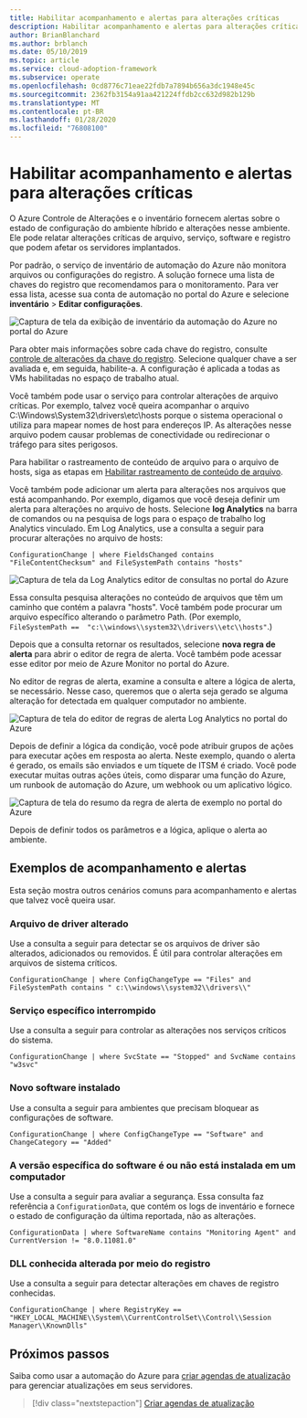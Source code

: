 ```yaml
---
title: Habilitar acompanhamento e alertas para alterações críticas
description: Habilitar acompanhamento e alertas para alterações críticas
author: BrianBlanchard
ms.author: brblanch
ms.date: 05/10/2019
ms.topic: article
ms.service: cloud-adoption-framework
ms.subservice: operate
ms.openlocfilehash: 0cd8776c71eae22fdb7a7894b656a3dc1948e45c
ms.sourcegitcommit: 2362fb3154a91aa421224ffdb2cc632d982b129b
ms.translationtype: MT
ms.contentlocale: pt-BR
ms.lasthandoff: 01/28/2020
ms.locfileid: "76808100"
---
```

# <a name="enable-tracking-and-alerting-for-critical-changes"></a>Habilitar acompanhamento e alertas para alterações críticas

O Azure Controle de Alterações e o inventário fornecem alertas sobre o estado de configuração do ambiente híbrido e alterações nesse ambiente. Ele pode relatar alterações críticas de arquivo, serviço, software e registro que podem afetar os servidores implantados.

Por padrão, o serviço de inventário de automação do Azure não monitora arquivos ou configurações do registro. A solução fornece uma lista de chaves do registro que recomendamos para o monitoramento. Para ver essa lista, acesse sua conta de automação no portal do Azure e selecione **inventário** > **Editar configurações**.

![Captura de tela da exibição de inventário da automação do Azure no portal do Azure](./media/change-tracking1.png)

Para obter mais informações sobre cada chave do registro, consulte [controle de alterações da chave do registro](https://docs.microsoft.com/azure/automation/automation-change-tracking#registry-key-change-tracking). Selecione qualquer chave a ser avaliada e, em seguida, habilite-a. A configuração é aplicada a todas as VMs habilitadas no espaço de trabalho atual.

Você também pode usar o serviço para controlar alterações de arquivo críticas. Por exemplo, talvez você queira acompanhar o arquivo C:\Windows\System32\drivers\etc\hosts porque o sistema operacional o utiliza para mapear nomes de host para endereços IP. As alterações nesse arquivo podem causar problemas de conectividade ou redirecionar o tráfego para sites perigosos.

Para habilitar o rastreamento de conteúdo de arquivo para o arquivo de hosts, siga as etapas em [Habilitar rastreamento de conteúdo de arquivo](https://docs.microsoft.com/azure/automation/change-tracking-file-contents#enable-file-content-tracking).

Você também pode adicionar um alerta para alterações nos arquivos que está acompanhando. Por exemplo, digamos que você deseja definir um alerta para alterações no arquivo de hosts. Selecione **log Analytics** na barra de comandos ou na pesquisa de logs para o espaço de trabalho log Analytics vinculado. Em Log Analytics, use a consulta a seguir para procurar alterações no arquivo de hosts:

```kusto
ConfigurationChange | where FieldsChanged contains "FileContentChecksum" and FileSystemPath contains "hosts"
```

![Captura de tela da Log Analytics editor de consultas no portal do Azure](./media/change-tracking2.png)

Essa consulta pesquisa alterações no conteúdo de arquivos que têm um caminho que contém a palavra "hosts". Você também pode procurar um arquivo específico alterando o parâmetro Path. (Por exemplo, `FileSystemPath ==  "c:\\windows\\system32\\drivers\\etc\\hosts"`.)
  
Depois que a consulta retornar os resultados, selecione **nova regra de alerta** para abrir o editor de regra de alerta. Você também pode acessar esse editor por meio de Azure Monitor no portal do Azure.

No editor de regras de alerta, examine a consulta e altere a lógica de alerta, se necessário. Nesse caso, queremos que o alerta seja gerado se alguma alteração for detectada em qualquer computador no ambiente.

![Captura de tela do editor de regras de alerta Log Analytics no portal do Azure](./media/change-tracking3.png)

Depois de definir a lógica da condição, você pode atribuir grupos de ações para executar ações em resposta ao alerta. Neste exemplo, quando o alerta é gerado, os emails são enviados e um tíquete de ITSM é criado. Você pode executar muitas outras ações úteis, como disparar uma função do Azure, um runbook de automação do Azure, um webhook ou um aplicativo lógico.

![Captura de tela do resumo da regra de alerta de exemplo no portal do Azure](./media/change-tracking4.png)

Depois de definir todos os parâmetros e a lógica, aplique o alerta ao ambiente.

## <a name="tracking-and-alerting-examples"></a>Exemplos de acompanhamento e alertas

Esta seção mostra outros cenários comuns para acompanhamento e alertas que talvez você queira usar.

### <a name="driver-file-changed"></a>Arquivo de driver alterado

Use a consulta a seguir para detectar se os arquivos de driver são alterados, adicionados ou removidos. É útil para controlar alterações em arquivos de sistema críticos.

  ```kusto
  ConfigurationChange | where ConfigChangeType == "Files" and FileSystemPath contains " c:\\windows\\system32\\drivers\\"
  ```

### <a name="specific-service-stopped"></a>Serviço específico interrompido

Use a consulta a seguir para controlar as alterações nos serviços críticos do sistema.

  ```kusto
  ConfigurationChange | where SvcState == "Stopped" and SvcName contains "w3svc"
  ```

### <a name="new-software-installed"></a>Novo software instalado

Use a consulta a seguir para ambientes que precisam bloquear as configurações de software.

  ```kusto
  ConfigurationChange | where ConfigChangeType == "Software" and ChangeCategory == "Added"
  ```

### <a name="specific-software-version-is-or-isnt-installed-on-a-machine"></a>A versão específica do software é ou não está instalada em um computador

Use a consulta a seguir para avaliar a segurança. Essa consulta faz referência a `ConfigurationData`, que contém os logs de inventário e fornece o estado de configuração da última reportada, não as alterações.

  ```kusto
  ConfigurationData | where SoftwareName contains "Monitoring Agent" and CurrentVersion != "8.0.11081.0"
  ```

### <a name="known-dll-changed-through-the-registry"></a>DLL conhecida alterada por meio do registro

Use a consulta a seguir para detectar alterações em chaves de registro conhecidas.

  ```kusto
  ConfigurationChange | where RegistryKey == "HKEY_LOCAL_MACHINE\\System\\CurrentControlSet\\Control\\Session Manager\\KnownDlls"
  ```

## <a name="next-steps"></a>Próximos passos

Saiba como usar a automação do Azure para [criar agendas de atualização](./update-schedules.md) para gerenciar atualizações em seus servidores.

> [!div class="nextstepaction"]
> [Criar agendas de atualização](./update-schedules.md)
